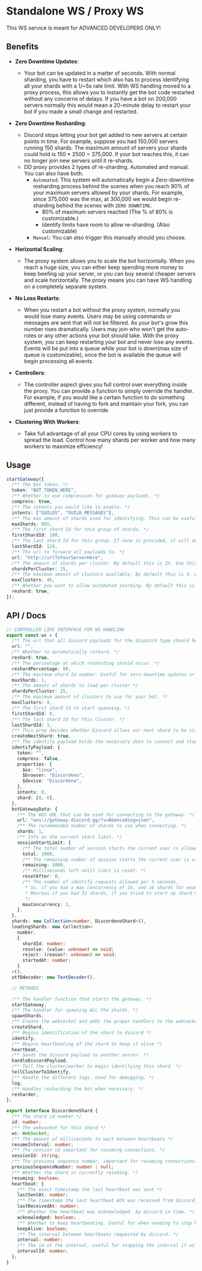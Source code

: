 # Standalone WS / Proxy WS

This WS service is meant for ADVANCED DEVELOPERS ONLY!

## Benefits

- **Zero Downtime Updates**:

  - Your bot can be updated in a matter of seconds. With normal sharding, you
    have to restart which also has to process identifying all your shards with a
    1/~5s rate limit. With WS handling moved to a proxy process, this allows you
    to instantly get the bot code restarted without any concerns of delays. If
    you have a bot on 200,000 servers normally this would mean a 20-minute delay
    to restart your bot if you made a small change and restarted.

- **Zero Downtime Resharding**:

  - Discord stops letting your bot get added to new servers at certain points in
    time. For example, suppose you had 150,000 servers running 150 shards. The
    maximum amount of servers your shards could hold is 150 \* 2500 = 375,000. If
    your bot reaches this, it can no longer join new servers until it re-shards.
  - DD proxy provides 2 types of re-sharding. Automated and manual. You can also
    have both.
    - `Automated`: This system will automatically begin a Zero-downtime
      resharding process behind the scenes when you reach 80% of your maximum
      servers allowed by your shards. For example, since 375,000 was the max, at
      300,000 we would begin re-sharding behind the scenes with `ZERO DOWNTIME`.
      - 80% of maximum servers reached (The % of 80% is customizable.)
      - Identify limits have room to allow re-sharding. (Also customizable)
    - `Manual`: You can also trigger this manually should you choose.

- **Horizontal Scaling**:

  - The proxy system allows you to scale the bot horizontally. When you reach a
    huge size, you can either keep spending more money to keep beefing up your
    server, or you can buy several cheaper servers and scale horizontally. The
    proxy means you can have WS handling on a completely separate system.

- **No Loss Restarts**:

  - When you restart a bot without the proxy system, normally you would lose
    many events. Users may be using commands or messages are sent that will not
    be filtered. As your bot's grow this number rises dramatically. Users may
    join who won't get the auto-roles or any other actions your bot should take.
    With the proxy system, you can keep restarting your bot and never lose any
    events. Events will be put into a queue while your bot is down(max size of
    queue is customizable), once the bot is available the queue will begin
    processing all events.

- **Controllers**:

  - The controller aspect gives you full control over everything inside the
    proxy. You can provide a function to simply override the handler. For
    example, if you would like a certain function to do something different,
    instead of having to fork and maintain your fork, you can just provide a
    function to override.

- **Clustering With Workers**:
  - Take full advantage of all your CPU cores by using workers to spread the
    load. Control how many shards per worker and how many workers to maximize
    efficiency!

## Usage

```ts
startGateway({
  /** The bot token. */
  token: "BOT_TOKEN_HERE",
  /** Whether to use compression for gateway payloads. */
  compress: true,
  /** The intents you would like to enable. */
  intents: ["GUILDS", "GUILD_MESSAGES"],
  /** The max amount of shards used for identifying. This can be useful for zero-downtime updates or resharding. */
  maxShards: 885,
  /** The first shard Id for this group of shards. */
  firstShardId: 100,
  /** The last shard Id for this group. If none is provided, it will default to loading all shards. */
  lastShardId: 124,
  /** The url to forward all payloads to. */
  url: "http://urlToYourServerHere",
  /** The amount of shards per cluster. By default this is 25. Use this to spread the load from shards to different CPU cores. */
  shardsPerCluster: 25,
  /** The maximum amount of clusters available. By default this is 4. Another way to think of cluster is how many CPU cores does your server/machine have. */
  maxClusters: 46,
  /** Whether you want to allow automated sharding. By default this is true. */
  reshard: true,
});
```

## API / Docs

```ts
// CONTROLLER LIKE INTERFACE FOR WS HANDLING
export const ws = {
  /** The url that all discord payloads for the dispatch type should be sent to. */
  url: "",
  /** Whether to automatically reshard. */
  reshard: true,
  /** The percentage at which resharding should occur. */
  reshardPercentage: 80,
  /** The maximum shard Id number. Useful for zero-downtime updates or resharding. */
  maxShards: 1,
  /** The amount of shards to load per cluster */
  shardsPerCluster: 25,
  /** The maximum amount of clusters to use for your bot. */
  maxClusters: 4,
  /** The first shard Id to start spawning. */
  firstShardId: 0,
  /** The last shard Id for this cluster. */
  lastShardId: 1,
  /** This prop decides whether Discord allows our next shard to be started. When 1 starts, this is set to false until it is ready for the next one. */
  createNextShard: true,
  /** The identify payload holds the necessary data to connect and stay connected with Discords WSS. */
  identifyPayload: {
    token: "",
    compress: false,
    properties: {
      $os: "linux",
      $browser: "Discordeno",
      $device: "Discordeno",
    },
    intents: 0,
    shard: [0, 0],
  },
  botGatewayData: {
    /** The WSS URL that can be used for connecting to the gateway. */
    url: "wss://gateway.discord.gg/?v=8&encoding=json",
    /** The recommended number of shards to use when connecting. */
    shards: 1,
    /** Info on the current start limit. */
    sessionStartLimit: {
      /** The total number of session starts the current user is allowed. */
      total: 1000,
      /** The remaining number of session starts the current user is allowed. */
      remaining: 1000,
      /** Milliseconds left until limit is reset. */
      resetAfter: 0,
      /** The number of identify requests allowed per 5 seconds.
       * So, if you had a max concurrency of 16, and 16 shards for example, you could start them all up at the same time.
       * Whereas if you had 32 shards, if you tried to start up shard 0 and 16 at the same time for example, it would not work. You can start shards 0-15 concurrently, then 16-31...
       */
      maxConcurrency: 1,
    },
  },
  shards: new Collection<number, DiscordenoShard>(),
  loadingShards: new Collection<
    number,
    {
      shardId: number;
      resolve: (value: unknown) => void;
      reject: (reason?: unknown) => void;
      startedAt: number;
    }
  >(),
  utf8decoder: new TextDecoder(),

  // METHODS

  /** The handler function that starts the gateway. */
  startGateway,
  /** The handler for spawning ALL the shards. */
  spawnShards,
  /** Create the websocket and adds the proper handlers to the websocket. */
  createShard,
  /** Begins identification of the shard to discord */
  identify,
  /** Begins heartbeating of the shard to keep it alive */
  heartbeat,
  /** Sends the discord payload to another server. */
  handleDiscordPayload,
  /** Tell the cluster/worker to begin identifying this shard  */
  tellClusterToIdentify,
  /** Handle the different logs. Used for debugging. */
  log,
  /** Handles resharding the bot when necessary. */
  resharder,
};

export interface DiscordenoShard {
  /** The shard id number */
  id: number;
  /** The websocket for this shard */
  ws: WebSocket;
  /** The amount of milliseconds to wait between heartbeats */
  resumeInterval: number;
  /** The session id important for resuming connections. */
  sessionId: string;
  /** The previous sequence number, important for resuming connections. */
  previousSequenceNumber: number | null;
  /** Whether the shard is currently resuming. */
  resuming: boolean;
  heartbeat: {
    /** The exact timestamp the last heartbeat was sent */
    lastSentAt: number;
    /** The timestamp the last heartbeat ACK was received from discord. */
    lastReceivedAt: number;
    /** Whether the heartbeat was acknowledged  by discord in time. */
    acknowledged: boolean;
    /** Whether to keep heartbeating. Useful for when needing to stop heartbeating. */
    keepAlive: boolean;
    /** The interval between heartbeats requested by discord. */
    interval: number;
    /** The id of the interval, useful for stopping the interval if ws closed. */
    intervalId: number;
  };
}
```
